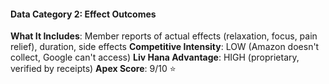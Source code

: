 #### **Data Category 2: Effect Outcomes**

**What It Includes**: Member reports of actual effects (relaxation, focus, pain relief), duration, side effects
**Competitive Intensity**: LOW (Amazon doesn't collect, Google can't access)
**Liv Hana Advantage**: HIGH (proprietary, verified by receipts)
**Apex Score**: 9/10 ⭐
